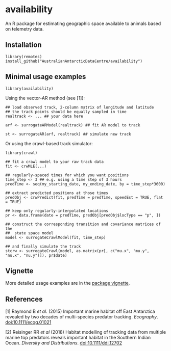 # availability

An R package for estimating geographic space available to animals based on telemetry data.

## Installation
```{r}
library(remotes)
install_github("AustralianAntarcticDataCentre/availability")
```

## Minimal usage examples

```{r}
library(availability)
```

Using the vector-AR method (see [1]):

```{r}
## load observed track, 2-column matrix of longitude and latitude
## the track points should be equally sampled in time
realtrack <- ... ## your data here

arf <- surrogateARModel(realtrack) ## fit AR model to track

st <- surrogateAR(arf, realtrack) ## simulate new track
```

Or using the crawl-based track simulator:
```{r}
library(crawl)

## fit a crawl model to your raw track data
fit <- crwMLE(...)

## regularly-spaced times for which you want positions
time_step <- 3 ## e.g. using a time step of 3 hours
predTime <- seq(my_starting_date, my_ending_date, by = time_step*3600)

## extract predicted positions at those times
predObj <- crwPredict(fit, predTime = predTime, speedEst = TRUE, flat = TRUE)

## keep only regularly-interpolated locations
pr <- data.frame(date = predTime, predObj[predObj$locType == "p", ])

## construct the corresponding transition and covariance matrices of the
##  state space model
model <- surrogateCrawlModel(fit, time_step)

## and finally simulate the track
stcrw <- surrogateCrawl(model, as.matrix(pr[, c("mu.x", "mu.y", "nu.x", "nu.y")]), pr$date)
```

## Vignette
More detailed usage examples are in the [package vignette](https://australianantarcticdatacentre.github.io/availability/articles/availability.html).

## References
[1] Raymond B *et al.* (2015) Important marine habitat off East Antarctica revealed by two decades of multi-species predator tracking. *Ecography*. [doi:10.1111/ecog.01021](https://doi.org/10.1111/ecog.01021)

[2] Reisinger RR *et al* (2018) Habitat modelling of tracking data from multiple marine top predators reveals important habitat in the Southern Indian Ocean. *Diversity and Distributions*. [doi:10.1111/ddi.12702](https://doi.org/10.1111/ddi.12702)
